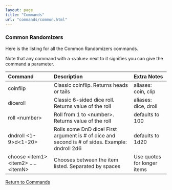 ```yaml
---
layout: page
title: "Commands"
url: "commands/common.html"
---
```


### Common Randomizers

Here is the listing for all the Common Randomizers commands.

Note that any command with a \<value\> next to it signifies
you can give the command a parameter.

| Command                                    | Description                                                                                     | Extra Notes                 |
|:-------------------------------------------|:------------------------------------------------------------------------------------------------|:----------------------------|
| coinflip                                   | Classic coinflip. Returns heads or tails                                                        | aliases: coin, clip         |
| diceroll                                   | Classic 6-sided dice roll. Returns value of the roll                                            | aliases: dice, droll        |
| roll \<number\>                            | Roll from 1 to \<number\>. Returns value of the roll                                            | defaults to 100             |
| dndroll \<1-9\>d\<1-20\>                   | Rolls some DnD dice! First argument is # of dice and second is # of sides. Example: dndroll 2d6 | defaults to 1d20            |
| choose \<item1\> \<item2\> ..... \<itemN\> | Chooses between the item listed. Separated by spaces                                            | Use quotes for longer items |



[Return to Commands](../commands.md)